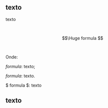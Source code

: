 ## texto

texto

<br>

$$\Huge formula $$

<br>

Onde:

$formula$: texto;

$formula$: texto.

$ formula $: texto

## texto
